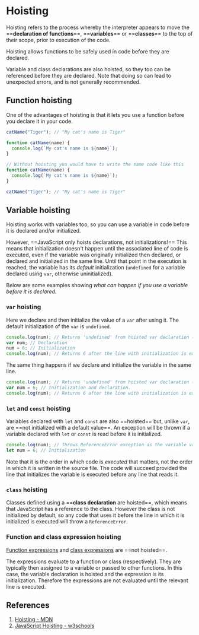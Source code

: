 # Hoisting

Hoisting refers to the process whereby the interpreter appears to move the ==**declaration of functions**==, ==**variables**== or ==**classes**== to the top of their scope, prior to execution of the code.

Hoisting allows functions to be safely used in code before they are declared.

Variable and class declarations are also hoisted, so they too can be referenced before they are declared. Note that doing so can lead to unexpected errors, and is not generally recommended.

## Function hoisting

One of the advantages of hoisting is that it lets you use a function before you declare it in your code.

```js
catName("Tiger"); // "My cat's name is Tiger"

function catName(name) {
  console.log(`My cat's name is ${name}`);
}

// Without hoisting you would have to write the same code like this
function catName(name) {
  console.log(`My cat's name is ${name}`);
}

catName("Tiger"); // "My cat's name is Tiger"
```

## Variable hoisting

Hoisting works with variables too, so you can use a variable in code before it is declared and/or initialized.

However, ==JavaScript only hoists declarations, not initializations!== This means that initialization doesn't happen until the associated line of code is executed, even if the variable was originally initialized then declared, or declared and initialized in the same line. Until that point in the execution is reached, the variable has its *default* initialization (`undefined` for a variable declared using `var`, otherwise uninitialized).

Below are some examples showing _what can happen if you use a variable before it is declared_.

### ```var``` hoisting

Here we declare and then initialize the value of a `var` after using it. The default initialization of the `var` is `undefined`.

```js
console.log(num); // Returns 'undefined' from hoisted var declaration (not 6)
var num; // Declaration
num = 6; // Initialization
console.log(num); // Returns 6 after the line with initialization is executed.
```

The same thing happens if we declare and initialize the variable in the same line.

```js
console.log(num); // Returns 'undefined' from hoisted var declaration (not 6)
var num = 6; // Initialization and declaration.
console.log(num); // Returns 6 after the line with initialization is executed.
```

### ```let``` and ```const``` hoisting

Variables declared with `let` and `const` are also ==hoisted== but, unlike `var`, are ==not initialized with a default value==. An exception will be thrown if a variable declared with `let` or `const` is read before it is initialized.

```js
console.log(num); // Throws ReferenceError exception as the variable value is uninitialized
let num = 6; // Initialization
```

Note that it is the order in which code is *executed* that matters, not the order in which it is written in the source file. The code will succeed provided the line that initializes the variable is executed before any line that reads it.

### ```class``` hoisting

Classes defined using a ==**class declaration** are hoisted==, which means that JavaScript has a reference to the class. However the class is not initialized by default, so any code that uses it before the line in which it is initialized is executed will throw a `ReferenceError`.



### Function and class expression hoisting

[Function expressions](https://developer.mozilla.org/en-US/docs/Web/JavaScript/Reference/Operators/function) and [class expressions](https://developer.mozilla.org/en-US/docs/Web/JavaScript/Reference/Classes#class_expressions) are ==not hoisted==.

The expressions evaluate to a function or class (respectively). They are typically then assigned to a variable or passed to other functions. In this case, the variable declaration is hoisted and the expression is its initialization. Therefore the expressions are not evaluated until the relevant line is executed.

## References

1. [Hoisting - MDN](https://developer.mozilla.org/en-US/docs/Glossary/Hoisting)
2. [JavaScript Hoisting - w3schools](https://www.w3schools.com/js/js_hoisting.asp)
